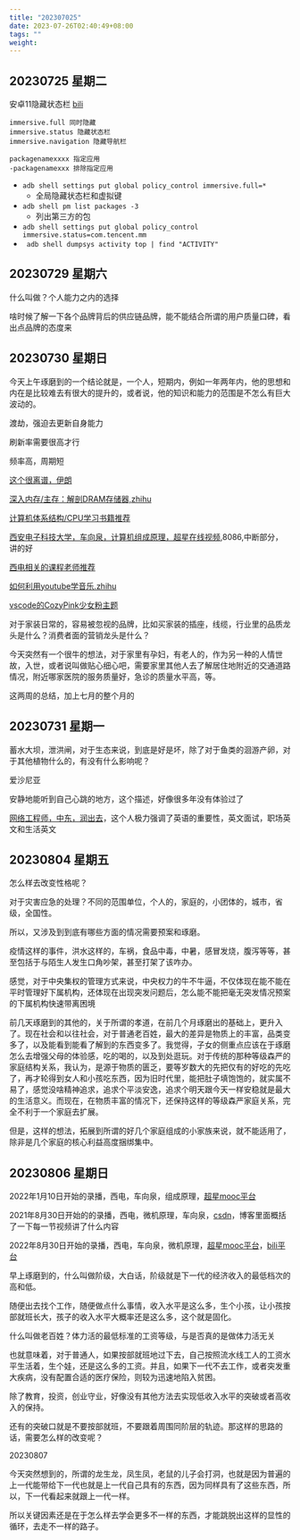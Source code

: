```yaml
---
title: "202307025"
date: 2023-07-26T02:40:49+08:00
tags: ""
weight: 
---
```


## 20230725 星期二

安卓11隐藏状态栏 [bili](https://www.bilibili.com/read/cv10224949/)
```
immersive.full 同时隐藏 
immersive.status 隐藏状态栏 
immersive.navigation 隐藏导航栏

packagenamexxxx 指定应用
-packagenamexxx 排除指定应用
```
+ `adb shell settings put global policy_control immersive.full=*`
  + 全局隐藏状态栏和虚拟键
+ `adb shell pm list packages -3`
  + 列出第三方的包
+ `adb shell settings put global policy_control immersive.status=com.tencent.mm`
+ ` adb shell dumpsys activity top | find "ACTIVITY"`

## 20230729 星期六

什么叫做？个人能力之内的选择

啥时候了解一下各个品牌背后的供应链品牌，能不能结合所谓的用户质量口碑，看出点品牌的态度来

## 20230730 星期日

今天上午琢磨到的一个结论就是，一个人，短期内，例如一年两年内，他的思想和内在是比较难去有很大的提升的，或者说，他的知识和能力的范围是不怎么有巨大波动的。

渡劫，强迫去更新自身能力

刷新率需要很高才行

频率高，周期短

[这个很离谱，伊朗](https://www.zhihu.com/question/457963341/answer/1879850913)

[深入内存/主存：解剖DRAM存储器,zhihu](https://zhuanlan.zhihu.com/p/561501585)

[计算机体系结构/CPU学习书籍推荐](https://zhuanlan.zhihu.com/p/472010311)

[西安电子科技大学，车向泉，计算机组成原理，超星在线视频](https://learning.xidian.edu.cn/portal/schoolCourseInfo/columnCourse?columnId=102081&classifyId=0&keyword=%E8%BD%A6%E5%90%91%E6%B3%89&pageNum=1),8086,中断部分，讲的好

[西电相关的课程老师推荐](https://www.zhihu.com/question/320404398)

[如何利用youtube学音乐.zhihu](https://zhuanlan.zhihu.com/p/52333300)

[vscode的CozyPink少女粉主题](https://zhuanlan.zhihu.com/p/63071840)

对于家装日常的，容易被忽视的品牌，比如买家装的插座，线缆，行业里的品质龙头是什么？消费者面的营销龙头是什么？

今天突然有一个很牛的想法，对于家里有孕妇，有老人的，作为另一种的人情世故，入世，或者说叫做贴心细心吧，需要家里其他人去了解居住地附近的交通道路情况，附近哪家医院的服务质量好，急诊的质量水平高，等。

这两周的总结，加上七月的整个月的

## 20230731 星期一

蓄水大坝，泄洪闸，对于生态来说，到底是好是坏，除了对于鱼类的洄游产卵，对于其他植物什么的，有没有什么影响呢？

爱沙尼亚

安静地能听到自己心跳的地方，这个描述，好像很多年没有体验过了

[网络工程师，中东，润出去](https://www.zhihu.com/people/wang-yin-31-84/pins)，这个人极力强调了英语的重要性，英文面试，职场英文和生活英文

## 20230804 星期五

怎么样去改变性格呢？

对于灾害应急的处理？不同的范围单位，个人的，家庭的，小团体的，城市，省级，全国性。

所以，又涉及到到底有哪些方面的情况需要预案和琢磨。

疫情这样的事件，洪水这样的，车祸，食品中毒，中暑，感冒发烧，腹泻等等，甚至包括于与陌生人发生口角吵架，甚至打架了该咋办。

感觉，对于中央集权的管理方式来说，中央权力的牛不牛逼，不仅体现在能不能在平时管理好下属机构，还体现在出现突发问题后，怎么能不能把毫无突发情况预案的下属机构快速带离困境

前几天琢磨到的其他的，关于所谓的孝道，在前几个月琢磨出的基础上，更升入了。现在社会和以往社会，对于普通老百姓，最大的差异是物质上的丰富，品类变多了，以及能看到能看了解到的东西变多了。我觉得，子女的侧重点应该在于琢磨怎么去增强父母的体验感，吃的喝的，以及到处逛玩。对于传统的那种等级森严的家庭结构关系，我认为，是源于物质的匮乏，要等岁数大的先把仅有的好吃的先吃了，再才轮得到女人和小孩吃东西，因为旧时代里，能把肚子填饱饱的，就实属不易了，感觉没啥精神追求，追求个平淡安逸，追求个明天跟今天一样安稳就是最大的生活意义。而现在，在物质丰富的情况下，还保持这样的等级森严家庭关系，完全不利于一个家庭去扩展。

但是，这样的想法，拓展到所谓的好几个家庭组成的小家族来说，就不能适用了，除非是几个家庭的核心利益高度捆绑集中。

## 20230806 星期日

2022年1月10日开始的录播，西电，车向泉，组成原理，[超星mooc平台](http://mooc1.chaoxing.com/nodedetailcontroller/visitnodedetail?courseId=222384668&knowledgeId=509563480)

2021年8月30日开始的的录播，西电，微机原理，车向泉，[csdn](https://blog.csdn.net/zimuzi2019/article/details/126375058)，博客里面概括了一下每一节视频讲了什么内容

2022年8月30日开始的录播，西电，车向泉，微机原理，[超星mooc平台](http://mooc1.chaoxing.com/nodedetailcontroller/visitnodedetail?courseId=227191417&knowledgeId=638874325&enc=)，[bili平台](https://space.bilibili.com/117543360/channel/seriesdetail?sid=3069430)

早上琢磨到的，什么叫做阶级，大白话，阶级就是下一代的经济收入的最低档次的高和低。

随便出去找个工作，随便做点什么事情，收入水平是这么多，生个小孩，让小孩按部就班长大，孩子的收入水平大概率还是这么多，这个就是固化。

什么叫做老百姓？体力活的最低标准的工资等级，与是否真的是做体力活无关

也就意味着，对于普通人，如果按部就班地过下去，自己按照流水线工人的工资水平生活着，生个娃，还是这么多的工资。并且，如果下一代不去工作，或者突发重大疾病，没有配置合适的医疗保险，则较为迅速地陷入贫困。

除了教育，投资，创业守业，好像没有其他方法去实现低收入水平的突破或者高收入的保持。

还有的突破口就是不要按部就班，不要跟着周围同阶层的轨迹。那这样的思路的话，需要怎么样的改变呢？

20230807

今天突然想到的，所谓的龙生龙，凤生凤，老鼠的儿子会打洞，也就是因为普遍的上一代能带给下一代也就是上一代自己具有的东西，因为同样具有了这些东西，所以，下一代看起来就跟上一代一样。

所以关键因素还是在于怎么样去学会更多不一样的东西，才能跳脱出这样的显性的循环，去走不一样的路子。